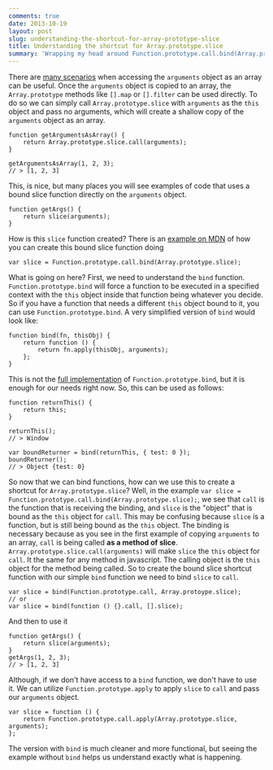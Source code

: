 ```yaml
---
comments: true
date: 2013-10-19
layout: post
slug: understanding-the-shortcut-for-array-prototype-slice
title: Understanding the shortcut for Array.prototype.slice
summary: 'Wrapping my head around Function.prototype.call.bind(Array.prototype.slice)'
---
```

There are [many scenarios](https://developer.mozilla.org/en-US/docs/Web/JavaScript/Reference/Functions_and_function_scope/arguments#Examples) when accessing the `arguments` object as an array can be useful. Once the `arguments` object is copied to an array, the `Array.prototype` methods like `[].map` or `[].filter` can be used directly. To do so we can simply call `Array.prototype.slice` with `arguments` as the `this` object and pass no arguments, which will create a shallow copy of the `arguments` object as an array.

    function getArgumentsAsArray() {
        return Array.prototype.slice.call(arguments);
    }
    
    getArgumentsAsArray(1, 2, 3);
    // > [1, 2, 3]
    
This, is nice, but many places you will see examples of code that uses a bound slice function directly on the `arguments` object.

    function getArgs() {
        return slice(arguments);
    }

How is this `slice` function created? There is an [example on MDN](https://developer.mozilla.org/en-US/docs/Web/JavaScript/Reference/Global_Objects/Function/bind#Supplemental) of how you can create this bound slice function doing

    var slice = Function.prototype.call.bind(Array.prototype.slice);
    
What is going on here? First, we need to understand the `bind` function. `Function.prototype.bind` will force a function to be executed in a specified context with the `this` object inside that function being whatever you decide. So if you have a function that needs a different `this` object bound to it, you can use `Function.prototype.bind`. A very simplified version of `bind` would look like:

    function bind(fn, thisObj) {
        return function () {
            return fn.apply(thisObj, arguments);
        };
    }
    
This is not the [full implementation](https://developer.mozilla.org/en-US/docs/Web/JavaScript/Reference/Global_Objects/Function/bind#Compatibility) of `Function.prototype.bind`, but it is enough for our needs right now. So, this can be used as follows:

    function returnThis() {
        return this;
    }
    
    returnThis();
    // > Window
    
    var boundReturner = bind(returnThis, { test: 0 });
    boundReturner();
    // > Object {test: 0}
    
So now that we can bind functions, how can we use this to create a shortcut for `Array.prototype.slice`? Well, in the example `var slice = Function.prototype.call.bind(Array.prototype.slice);`, we see that `call` is the function that is receiving the binding, and `slice` is the "object" that is bound as the `this` object for `call`. This may be confusing because `slice` is a function, but is still being bound as the `this` object. The binding is necessary because as you see in the first example of copying `arguments` to an array, `call` is being called **as a method of slice**. `Array.prototype.slice.call(arguments)` will make `slice` the `this` object for `call`. It the same for any method in javascript. The calling object is the `this` object for the method being called. So to create the bound slice shortcut function with our simple `bind` function we need to bind `slice` to `call`.

    var slice = bind(Function.prototype.call, Array.protoype.slice);
    // or 
    var slice = bind(function () {}.call, [].slice);
    
And then to use it

    function getArgs() {
        return slice(arguments);
    }
    getArgs(1, 2, 3);
    // > [1, 2, 3]
    
Although, if we don't have access to a `bind` function, we don't have to use it. We can utilize `Function.prototype.apply` to apply `slice` to `call` and pass our `arguments` object.

    var slice = function () {
        return Function.prototype.call.apply(Array.prototype.slice, arguments);
    };
    
The version with `bind` is much cleaner and more functional, but seeing the example without `bind` helps us understand exactly what is happening.
